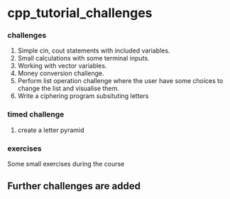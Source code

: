 # cpp_tutorial_challenges

### challenges
1. Simple cin, cout statements with included variables.
2. Small calculations with some terminal inputs.
3. Working with vector variables.
4. Money conversion challenge.
5. Perform list operation challenge where the user have some choices to change the list and visualise them.
6. Write a ciphering program subsituting letters

### timed challenge
1. create a letter pyramid

### exercises
Some small exercises during the course


## Further challenges are added